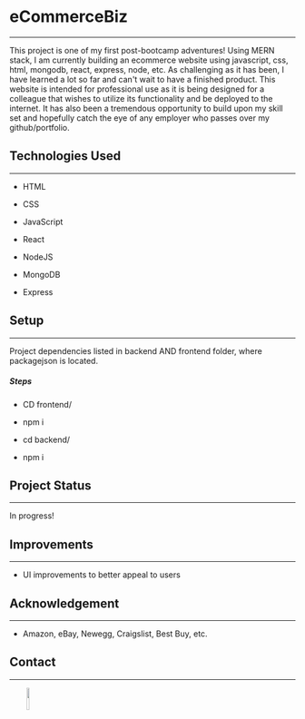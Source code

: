 <h1>eCommerceBiz</h1>
<hr><p>This project is one of my first post-bootcamp adventures! Using MERN stack, I am currently building an ecommerce website using javascript, css, html, mongodb, react, express, node, etc. As challenging as it has been, I have learned a lot so far and can't wait to have a finished product. This website is intended for professional use as it is being designed for a colleague that wishes to utilize its functionality and be deployed to the internet. It has also been a tremendous opportunity to build upon my skill set and hopefully catch the eye of any employer who passes over my github/portfolio.</p><h2>Technologies Used</h2>
<hr><ul>
<li>HTML</li>
</ul><ul>
<li>CSS</li>
</ul><ul>
<li>JavaScript</li>
</ul><ul>
<li>React</li>
</ul><ul>
<li>NodeJS</li>
</ul><ul>
<li>MongoDB</li>
</ul><ul>
<li>Express</li>
</ul><h2>Setup</h2>
<hr><p>Project dependencies listed in backend AND frontend folder, where packagejson is located.</p><h5>Steps</h5><ul>
<li>CD frontend/</li>
</ul><ul>
<li>npm i</li>
</ul><ul>
<li>cd backend/</li>
</ul><ul>
<li>npm i</li>
</ul><h2>Project Status</h2>
<hr><p>In progress!</p><h2>Improvements</h2>
<hr><ul>
<li>UI improvements to better appeal to users</li>
</ul><h2>Acknowledgement</h2>
<hr><ul>
<li>Amazon, eBay, Newegg, Craigslist, Best Buy, etc.</li>
</ul><h2>Contact</h2>
<hr><p><span style="margin-right: 30px;"></span><a href="https://www.linkedin.com/in/oliver-cronk-222548100/"><img target="_blank" src="https://cdn.jsdelivr.net/gh/devicons/devicon/icons/linkedin/linkedin-original.svg" style="width: 10%;"></a></p>
